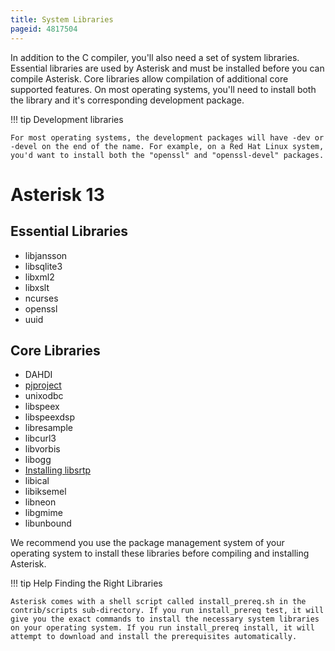 ```yaml
---
title: System Libraries
pageid: 4817504
---
```


In addition to the C compiler, you'll also need a set of system libraries. Essential libraries are used by Asterisk and must be installed before you can compile Asterisk. Core libraries allow compilation of additional core supported features. On most operating systems, you'll need to install both the library and it's corresponding development package.




!!! tip 
    Development libraries

    For most operating systems, the development packages will have -dev or -devel on the end of the name. For example, on a Red Hat Linux system, you'd want to install both the "openssl" and "openssl-devel" packages.

      
[//]: # (end-tip)



Asterisk 13
===========

Essential Libraries
-------------------

* libjansson
* libsqlite3
* libxml2
* libxslt
* ncurses
* openssl
* uuid

Core Libraries
--------------

* DAHDI
* [pjproject](/Getting-Started/Installing-Asterisk/Installing-Asterisk-From-Source/PJSIP-pjproject)
* unixodbc
* libspeex
* libspeexdsp
* libresample
* libcurl3
* libvorbis
* libogg
* [Installing libsrtp](/Getting-Started/Installing-Asterisk/Installing-Asterisk-From-Source/Installing-libsrtp)
* libical
* libiksemel
* libneon
* libgmime
* libunbound

We recommend you use the package management system of your operating system to install these libraries before compiling and installing Asterisk.




!!! tip 
    Help Finding the Right Libraries

    Asterisk comes with a shell script called install_prereq.sh in the contrib/scripts sub-directory. If you run install_prereq test, it will give you the exact commands to install the necessary system libraries on your operating system. If you run install_prereq install, it will attempt to download and install the prerequisites automatically.

      
[//]: # (end-tip)



